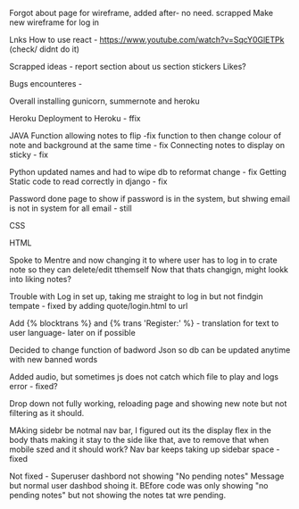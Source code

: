 Forgot about page for wireframe, added after- no need. scrapped
Make new wireframe for log in

Lnks 
How to use react - https://www.youtube.com/watch?v=SqcY0GlETPk (check/ didnt do it)

Scrapped ideas - 
report section
about us section
stickers
Likes?

Bugs encounteres - 

Overall
installing gunicorn, summernote and heroku

Heroku
Deployment to Heroku - ffix

JAVA
Function allowing notes to flip -fix
function to then change colour of note and background at the same time - fix
Connecting notes to display on sticky - fix


Python
updated names and had to wipe db to reformat change - fix
Getting Static code to read correctly in django - fix

Password done page to show if password is in the system, but shwing email is not in system for all email - still

CSS

HTML

Spoke to Mentre and now changing it to where user has to log in to crate note so they can delete/edit tthemself
Now that thats changign, might lookk into liking notes?

Trouble with Log in set up, taking me straight to log in but not findgin tempate - fixed by adding quote/login.html to url

Add {% blocktrans %} and {% trans 'Register:' %} - translation for text to user language- later on if possible

Decided to change function of badword Json so db can be updated anytime with new banned words

Added audio, but sometimes js does not catch which file to play and logs error - fixed?

Drop down not fully working, reloading page and showing new note but not filtering as it should. 

MAking sidebr be notmal nav bar, I figured out its the display flex in the body thats making it stay to the side like that, ave to remove that when mobile szed and it should work? Nav bar keeps taking up sidebar space - fixed

Not fixed - Superuser dashbord not showing "No pending notes" Message but normal user dashbod shoing it. BEfore code was only showing "no pending notes" but not showing the notes tat wre pending. 